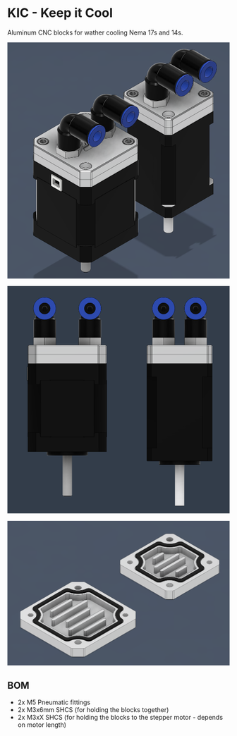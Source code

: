 # KIC - Keep it Cool

Aluminum CNC blocks for wather cooling Nema 17s and 14s. 

<p align="center">
  <img src="images/image1.png">
</p>

<p align="center">
  <img src="images/image2.png">
</p>

<p align="center">
  <img src="images/image3.png">
</p>


## BOM

- 2x M5 Pneumatic fittings
- 2x M3x6mm SHCS (for holding the blocks together)
- 2x M3xX SHCS (for holding the blocks to the stepper motor - depends on motor length)



